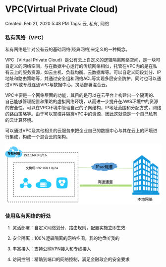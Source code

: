 # VPC(Virtual Private Cloud)

Created: Feb 21, 2020 5:48 PM
Tags: 云, 私有, 网络

### 私有网络（VPC）

私有网络是针对公有云的基础网络(经典网络)来定义的一种概念。

VPC（Virtual Private Cloud）是公有云上自定义的逻辑隔离网络空间，是一块可自定义的网络空间，与在数据中心运行的传统网络相似，托管在VPC内的是在私有云上的服务资源，如云主机、负载均衡、云数据库等。可以自定义网段划分、IP地址和路由策略等，并通过安全组和网络ACL等实现多层安全防护。同时也可以通过VPN或专线连通VPC与数据中心，灵活部署混合云。

VPC主要是一个网络层面的功能，其目的是可以在云平台上构建出一个隔离的、自己能够管理配置和策略的虚拟网络环境，从而进一步提升在AWS环境中的资源的安全性。可以在VPC环境中管理自己的子网结构，IP地址范围和分配方式，网络的路由策略等。由于可以掌控并隔离VPC中的资源，因此这就像是一个自己私有的云计算环境。

可以通过VPC及其他相关的云服务来把企业自己的数据中心与其在云上的环境进行集成，构成一个混合云的架构。

![VPC%20Virtual%20Private%20Cloud/Untitled.png](VPC%20Virtual%20Private%20Cloud/Untitled.png)

### **使用私有网络的好处**

1) 灵活部署：自定义网络划分、路由规则，配置实施立即生效 

2) 安全隔离：100%逻辑隔离的网络空间，我的地盘听我的 

3) 丰富接入：支持公网VPN接入和专线接入 

4) 访问控制：精确到端口的网络控制，满足金融政企的安全要求